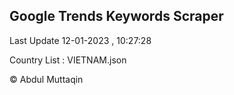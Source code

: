

## Google Trends Keywords Scraper 
 
Last Update 12-01-2023 , 10:27:28

Country List :
VIETNAM.json



© Abdul Muttaqin 
